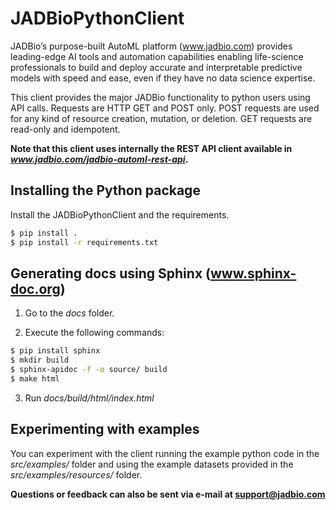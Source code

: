 # JADBioPythonClient

JADBio’s purpose-built AutoML platform (www.jadbio.com) provides leading-edge AI tools and automation capabilities enabling life-science professionals
to build and deploy accurate and interpretable predictive models with speed and ease, even if they have no data science expertise.

This client provides the major JADBio functionality to python users using API calls. Requests are HTTP GET and POST only.
POST requests are used for any kind of resource creation, mutation, or deletion. GET requests are read-only and idempotent.

**Note that this client uses internally the REST API client available in *www.jadbio.com/jadbio-automl-rest-api*.**

## Installing the Python package

Install the JADBioPythonClient and the requirements.

```bash
$ pip install .
$ pip install -r requirements.txt
```

## Generating docs using Sphinx (www.sphinx-doc.org)

1. Go to the *docs* folder.

2. Execute the following commands:

```bash
$ pip install sphinx
$ mkdir build
$ sphinx-apidoc -f -o source/ build
$ make html
```
3. Run *docs/build/html/index.html*

## Experimenting with examples

You can experiment with the client running the example python code in the *src/examples/* folder and using the example datasets provided in the 
*src/examples/resources/* folder.

**Questions or feedback can also be sent via e-mail at support@jadbio.com**
